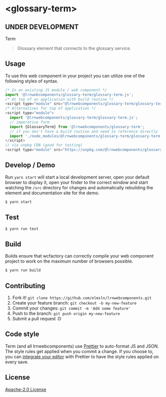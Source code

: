 # &lt;glossary-term&gt;

## UNDER DEVELOPMENT

Term
> Glossary element that connects to the glossary service.

## Usage
To use this web component in your project you can utilize one of the following styles of syntax.

```js
/* In an existing JS module / web component */
import '@lrnwebcomponents/glossary-term/glossary-term.js';
/* At top of an application with build routine */
<script type="module" src="@lrnwebcomponents/glossary-term/glossary-term.js"></script>
/* Alternatives for top of application */
<script type="module">
  import '@lrnwebcomponents/glossary-term/glossary-term.js';
  // imperative form
  import {GlossaryTerm} from '@lrnwebcomponents/glossary-term';
  // if you don't have a build routine and need to reference directly
  import './node_modules/@lrnwebcomponents/glossary-term/glossary-term.js';
</script>
// via unpkg CDN (good for testing)
<script type="module" src="https://unpkg.com/@lrnwebcomponents/glossary-term/glossary-term.js"></script>
```

## Develop / Demo
Run `yarn start` will start a local development server, open your default browser to display it, open your finder to the correct window and start watching the `/src` directory for changes and automatically rebuilding the element and documentation site for the demo.
```bash
$ yarn start
```

## Test

```bash
$ yarn run test
```

## Build
Builds ensure that wcfactory can correctly compile your web component project to
work on the maximum number of browsers possible.
```bash
$ yarn run build
```

## Contributing

1. Fork it! `git clone https://github.com/elmsln/lrnwebcomponents.git`
2. Create your feature branch: `git checkout -b my-new-feature`
3. Commit your changes: `git commit -m 'Add some feature'`
4. Push to the branch: `git push origin my-new-feature`
5. Submit a pull request :D

## Code style

Term (and all lrnwebcomponents) use [Prettier][prettier] to auto-format JS and JSON.  The style rules get applied when you commit a change.  If you choose to, you can [integrate your editor][prettier-ed] with Prettier to have the style rules applied on every save.

[prettier]: https://github.com/prettier/prettier/
[prettier-ed]: https://github.com/prettier/prettier/#editor-integration
[polyserve]: https://github.com/Polymer/polyserve
[web-component-tester]: https://github.com/Polymer/web-component-tester

## License
[Apache-2.0 License](http://opensource.org/licenses/Apache-2.0)